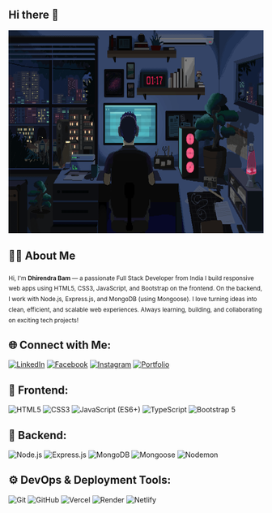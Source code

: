 ## Hi there 👋
<img src="hero.gif" alt="hero banner" width="100%" height="400vh" />

## 👨‍💻 About Me

<sub>
Hi, I'm <strong>Dhirendra Bam</strong> — a passionate Full Stack Developer from India 
I build responsive web apps using HTML5, CSS3, JavaScript, and Bootstrap on the frontend.  
On the backend, I work with Node.js, Express.js, and MongoDB (using Mongoose).  
I love turning ideas into clean, efficient, and scalable web experiences.  
Always learning, building, and collaborating on exciting tech projects!
</sub>

## 🌐 Connect with Me:

[![LinkedIn](https://img.shields.io/badge/LinkedIn-blue?style=for-the-badge&logo=linkedin)](https://www.linkedin.com/in/dhirendrabam001/)
[![Facebook](https://img.shields.io/badge/Facebook-1877F2?style=for-the-badge&logo=facebook&logoColor=white)](https://www.facebook.com/dhirendrabam001)
[![Instagram](https://img.shields.io/badge/Instagram-E4405F?style=for-the-badge&logo=instagram&logoColor=white)](https://www.instagram.com/ig_dhirendra01)
[![Portfolio](https://img.shields.io/badge/Portfolio-000?style=for-the-badge&logo=vercel&logoColor=white)](https://www.dhirendrabam.com.np/)

## 🔧 Frontend:

![HTML5](https://img.shields.io/badge/-HTML5-E34F26?style=flat&logo=html5&logoColor=white)
![CSS3](https://img.shields.io/badge/-CSS3-1572B6?style=flat&logo=css3)
![JavaScript (ES6+)](https://img.shields.io/badge/-JavaScript-F7DF1E?style=flat&logo=javascript&logoColor=black)
![TypeScript](https://img.shields.io/badge/-TypeScript-007ACC?style=flat&logo=typescript)
![Bootstrap 5](https://img.shields.io/badge/-Bootstrap_5-563D7C?style=flat&logo=bootstrap)

## 🚀 Backend:

![Node.js](https://img.shields.io/badge/Node.js-339933?style=for-the-badge&logo=node.js&logoColor=white)
![Express.js](https://img.shields.io/badge/Express.js-000000?style=for-the-badge&logo=express&logoColor=white)
![MongoDB](https://img.shields.io/badge/MongoDB-47A248?style=for-the-badge&logo=mongodb&logoColor=white)
![Mongoose](https://img.shields.io/badge/Mongoose-880000?style=for-the-badge&logo=mongoose&logoColor=white)
![Nodemon](https://img.shields.io/badge/Nodemon-76D04B?style=for-the-badge&logo=nodemon&logoColor=white)

## ⚙️ DevOps & Deployment Tools:

![Git](https://img.shields.io/badge/Git-F05032?style=for-the-badge&logo=git&logoColor=white)
![GitHub](https://img.shields.io/badge/GitHub-181717?style=for-the-badge&logo=github&logoColor=white)
![Vercel](https://img.shields.io/badge/Vercel-000000?style=for-the-badge&logo=vercel&logoColor=white)
![Render](https://img.shields.io/badge/Render-46E3B7?style=for-the-badge&logo=render&logoColor=white)
![Netlify](https://img.shields.io/badge/Netlify-00C7B7?style=for-the-badge&logo=netlify&logoColor=white)






